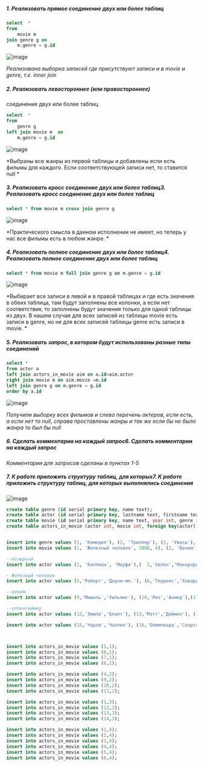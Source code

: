 
##### 1.	Реализовать прямое соединение двух или более таблиц

```sql
select	*
from
	movie m
join genre g on
	m.genre = g.id
```
![image](https://github.com/user-attachments/assets/218bbd29-11a0-496b-9a05-4ecc407aef03)


*Реализована выборка записей где присутствуют записи и в movie и genre, т.е. inner join*

##### 2.	Реализовать левостороннее (или правостороннее)
соединение двух или более таблиц

```sql
select	*
from
	genre g
left join movie m  on
	m.genre = g.id
```
![image](https://github.com/user-attachments/assets/51baabdd-35cf-4700-bf6a-97abd9d4efc6)

*Выбраны все жанры из первой таблицы и добавлены если есть фильмы для каждого. Если соответствующей записи нет, то ставится null 
*

##### 3.	Реализовать кросс соединение двух или более таблиц3.	Реализовать кросс соединение двух или более таблиц
```sql
select * from movie m cross join genre g
```
![image](https://github.com/user-attachments/assets/7e2de3aa-49c1-4bd7-95b4-7947613dd70a)

*Практического смысла в данном исполнении не имеет, но теперь у нас все фильмы есть в любом жанре. *

##### 4.	Реализовать полное соединение двух или более таблиц4.	Реализовать полное соединение двух или более таблиц
```sql
select * from movie m full join genre g on m.genre = g.id
```
![image](https://github.com/user-attachments/assets/ed9bebc5-23d1-4b8f-a6ff-b1c833269e57)

*Выбирает все записи в левой и в правой таблицах и где есть значения в обеих таблица, там будут заполнены все колонки, а если нет соответствия, то заполнены будут значения только для одной таблицы из двух. В нашем случае для всех записей из таблицы movie есть записи в genre, но не для всех записей таблицы genre есть записи в movie.
*

##### 5.	Реализовать запрос, в котором будут использованы разные типы соединений

```sql
select *
from actor a 
left join actors_in_movie aim on a.id=aim.actor 
right join movie m on aim.movie =m.id 
left join genre g on m.genre = g.id 
order by a.id

```
![image](https://github.com/user-attachments/assets/5509b3f0-bcd6-42ad-bc73-61e0ecac57dc)



*Получили выборку всех фильмов и слева перечень актеров, если есть, а если нет то null, справа проставлены жанры и так же если бы не было жанра то был бы null*


##### 6.	Сделать комментарии на каждый запрос6.	Сделать комментарии на каждый запрос
*Комментарии для запросов сделаны в пунктах 1-5*

##### 7.	К работе приложить структуру таблиц, для которых7.	К работе приложить структуру таблиц, для которых выполнялись соединения

![image](https://github.com/user-attachments/assets/46a82448-537d-4258-873e-7efaaf6e062c)

```sql
create table genre (id serial primary key, name text);
create table actor (id serial primary key, lastname text, firstname text);
create table movie (id serial primary key, name text, year int, genre int, foreign key (genre) references genre(id));
create table actors_in_movie (actor int, movie int, foreign key(actor) references actor(id), foreign key(movie) references movie(id));


insert into genre values (1, 'Комедия'), (2, 'Триллер'), (3, 'Ужасы'), (4, 'Фантастика'), (5, 'Сериал'), (6, 'Драма'), (7, 'Документальный');
insert into movie values (1, 'Железный человек', 2008, 4), (2, 'Веном', 2018, 4), (3, 'Оппенгеймер', 2023, 6), (4, 'Острые козырьки', 2013, 5), (5, 'За спичками', 1979, 1);

--козырьки	
insert into actor values (1, 'Киллиан', 'Мерфи'),(	2,'Хелен','Маккрори'),(3,'Пол','Андерсон'), (4,'Том','Харди');

--Железный человек
insert into actor values (5,'Роберт','Дауни-мл.'), (6,'Терренс','Ховард'), (7,'Джефф','Бриджес'),(8,'Гвинет','Пэлтроу');

--веном
insert into actor values (9,'Мишель','Уильямс'), (10,'Риз','Ахмед'),(11,'Скотт','Хейз');

--оппенгеймер
insert into actor values (12,'Эмили','Блант'), (13,'Мэтт','Деймон'), (14,'Флоренс','Пью');

insert into actor values (15,'Чарли','Чаплин'), (16,'Олимпиада','Спартаковна');



insert into actors_in_movie values (5,1);
insert into actors_in_movie values (6,1);
insert into actors_in_movie values (7,1);
insert into actors_in_movie values (8,1);

insert into actors_in_movie values (4,2);
insert into actors_in_movie values (9,2);
insert into actors_in_movie values (10,2);
insert into actors_in_movie values (11,2);

insert into actors_in_movie values (1,3);
insert into actors_in_movie values (12,3);
insert into actors_in_movie values (13,3);
insert into actors_in_movie values (14,3);

insert into actors_in_movie values (1,4);
insert into actors_in_movie values (2,4);
insert into actors_in_movie values (3,4);
insert into actors_in_movie values (4,4);
insert into actors_in_movie values (5,4);
insert into actors_in_movie values (6,4);
```

